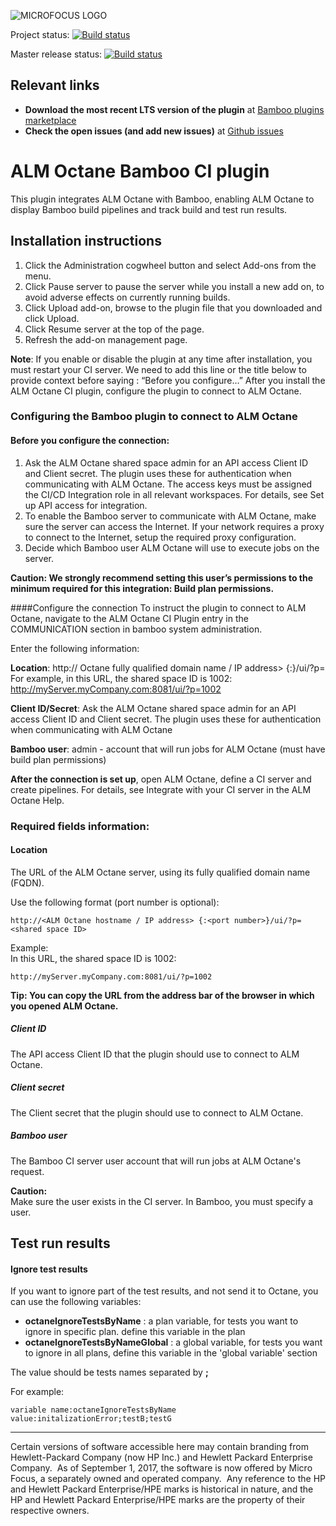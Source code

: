 ![MICROFOCUS LOGO](https://upload.wikimedia.org/wikipedia/commons/4/4e/MicroFocus_logo_blue.png)

Project status: [![Build status](https://ci.appveyor.com/api/projects/status/l7452nnv54r65owo/branch/master?svg=true)](https://ci.appveyor.com/project/m-seldin/octane-bamboo-plugin/branch/master)

Master release status: [![Build status](https://ci.appveyor.com/api/projects/status/l7452nnv54r65owo/branch/master?svg=true)](https://ci.appveyor.com/project/m-seldin/octane-bamboo-plugin/branch/master)

## Relevant links
-	**Download the most recent LTS version of the plugin** at [Bamboo plugins marketplace](https://marketplace.atlassian.com/apps/1216770/hpe-alm-octane-bamboo-ci-plugin?hosting=server&tab=overview)
-	**Check the open issues (and add new issues)** at [Github issues](https://github.com/MicroFocus/octane-bamboo-plugin/issues)


# ALM Octane Bamboo CI plugin
This plugin integrates ALM Octane with Bamboo, enabling ALM Octane to display Bamboo build pipelines and track build and test run results.

## Installation instructions

1. Click the Administration cogwheel button and select Add-ons from the menu.
2. Click Pause server to pause the server while you install a new add on, to avoid adverse effects on currently running builds.
3. Click Upload add-on, browse to the plugin file that you downloaded and click Upload.
4. Click Resume server at the top of the page.
5. Refresh the add-on management page.

**Note**: If you enable or disable the plugin at any time after installation, you must restart your CI server.
We need to add this line or the title below to provide context before saying : “Before you configure…”
After you install the ALM Octane CI plugin, configure the plugin to connect to ALM Octane.


### Configuring the Bamboo plugin to connect to ALM Octane
#### Before you configure the connection:
1. Ask the ALM Octane shared space admin for an API access Client ID and Client secret. The plugin uses these for authentication when
communicating with ALM Octane. The access keys must be assigned the CI/CD Integration role in all relevant workspaces. For details, see Set up API access for integration.
2. To enable the Bamboo server to communicate with ALM Octane, make sure the server can access the Internet. If your network requires a proxy to connect to the Internet, setup the required proxy configuration.
3. Decide which Bamboo user ALM Octane will use to execute jobs on the server.

**Caution: We strongly recommend setting this user’s permissions to the minimum required for this integration:  Build plan permissions.**

####Configure the connection
To instruct the plugin to connect to ALM Octane, navigate to the ALM Octane CI Plugin entry in the COMMUNICATION section in bamboo system administration.

Enter the following information:

**Location**: http:// Octane fully qualified domain name / IP address> {:}/ui/?p=
For example, in this URL, the shared space ID is 1002:  http://myServer.myCompany.com:8081/ui/?p=1002

**Client ID/Secret**: Ask the ALM Octane shared space admin for an API access Client ID and Client secret. The plugin uses these for authentication when communicating with ALM Octane

**Bamboo user**: admin - account that will run jobs for ALM Octane (must have build plan permissions)

**After the connection is set up**, open ALM Octane, define a CI server and create pipelines.
For details, see Integrate with your CI server in the ALM Octane Help.


### Required fields information:

#### Location
The URL of the ALM Octane server, using its fully qualified domain name (FQDN).

Use the following format (port number is optional):

    http://<ALM Octane hostname / IP address> {:<port number>}/ui/?p=<shared space ID>

Example:  
In this URL, the shared space ID is 1002:

    http://myServer.myCompany.com:8081/ui/?p=1002

**Tip: You can copy the URL from the address bar of the browser in which you opened ALM Octane.**

##### Client ID
The API access Client ID that the plugin should use to connect to ALM Octane.
##### Client secret
The Client secret that the plugin should use to connect to ALM Octane.
##### Bamboo user
The Bamboo CI server user account that will run jobs at ALM Octane's request.

**Caution:**  
Make sure the user exists in the CI server.
In Bamboo, you must specify a user.


## Test run results

#### Ignore test results
If you want to ignore part of the test results, and not send it to Octane, you can use the following variables:  
* **octaneIgnoreTestsByName** : a plan variable, for tests you want to ignore in specific plan. define this variable in the plan  
* **octaneIgnoreTestsByNameGlobal** : a global variable, for tests you want to ignore in all plans, define this variable in the 'global variable' section

The value should be tests names separated by **;**

For example:


    variable name:octaneIgnoreTestsByName
    value:initalizationError;testB;testG



----------------------------------------------------

Certain versions of software accessible here may contain branding from Hewlett-Packard Company (now HP Inc.) and Hewlett Packard Enterprise Company.  As of September 1, 2017, the software is now offered by Micro Focus, a separately owned and operated company.  Any reference to the HP and Hewlett Packard Enterprise/HPE marks is historical in nature, and the HP and Hewlett Packard Enterprise/HPE marks are the property of their respective owners.
